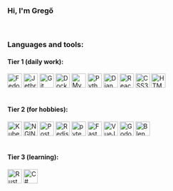### Hi, I'm Gregő

<br>

### Languages and tools:
#### Tier 1 (daily work):
<img alt="Fedora linux" width="32px" src="https://cdn.jsdelivr.net/gh/devicons/devicon/icons/fedora/fedora-original.svg" />
<img alt="Jetbrains tools" width="32px" src="https://cdn.jsdelivr.net/gh/devicons/devicon/icons/jetbrains/jetbrains-original.svg" />
<img alt="Git tools" width="32px" src="https://cdn.jsdelivr.net/gh/devicons/devicon/icons/git/git-original.svg" />
<img alt="Docker" width="32px" src="https://cdn.jsdelivr.net/gh/devicons/devicon/icons/docker/docker-original.svg" />
<img alt="MySQL" width="32px" src="https://cdn.jsdelivr.net/gh/devicons/devicon/icons/mysql/mysql-original.svg" />
<img alt="Python" width="32px" src="https://cdn.jsdelivr.net/gh/devicons/devicon/icons/python/python-original.svg"  />
<img alt="Django" width="32px" src="https://cdn.jsdelivr.net/gh/devicons/devicon/icons/django/django-plain.svg"  />
<img alt="React" width="32px" src="https://cdn.jsdelivr.net/gh/devicons/devicon/icons/react/react-original.svg"  />
<img alt="CSS3" width="32px" src="https://cdn.jsdelivr.net/gh/devicons/devicon/icons/css3/css3-original.svg"  />
<img alt="HTML5" width="32px" src="https://cdn.jsdelivr.net/gh/devicons/devicon/icons/html5/html5-original.svg"  />

<br/>
<br/>

#### Tier 2 (for hobbies):
<img alt="Kubernetes" width="32px" src="https://cdn.jsdelivr.net/gh/devicons/devicon/icons/kubernetes/kubernetes-plain.svg" />
<img alt="NGINX" width="32px" src="https://cdn.jsdelivr.net/gh/devicons/devicon/icons/nginx/nginx-original.svg" />
<img alt="PostgreSQL" width="32px" src="https://cdn.jsdelivr.net/gh/devicons/devicon/icons/postgresql/postgresql-plain.svg" />
<img alt="Redis" width="32px" src="https://cdn.jsdelivr.net/gh/devicons/devicon/icons/redis/redis-plain.svg" />
<img alt="pytest" width="32px" src="https://cdn.jsdelivr.net/gh/devicons/devicon/icons/pytest/pytest-original.svg"  />
<img alt="FastAPI" width="32px" src="https://cdn.jsdelivr.net/gh/devicons/devicon/icons/fastapi/fastapi-original.svg"  />
<img alt="VueJS" width="32px" src="https://cdn.jsdelivr.net/gh/devicons/devicon/icons/vuejs/vuejs-original.svg"  />
<img alt="Godot" width="32px" src="https://cdn.jsdelivr.net/gh/devicons/devicon/icons/godot/godot-original.svg"  />
<img alt="Blender" width="32px" src="https://cdn.jsdelivr.net/gh/devicons/devicon/icons/blender/blender-original.svg" />

<br/>
<br/>

#### Tier 3 (learning):
<img alt="Rust" width="32px" src="https://cdn.jsdelivr.net/gh/devicons/devicon/icons/rust/rust-plain.svg" />
<img alt="C#" width="32px" src="https://cdn.jsdelivr.net/gh/devicons/devicon/icons/csharp/csharp-original.svg" />